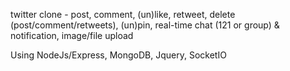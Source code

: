 twitter clone - post, comment, (un)like, retweet, delete (post/comment/retweets), (un)pin, real-time chat (121 or group) & notification, image/file upload

Using NodeJs/Express, MongoDB, Jquery, SocketIO
